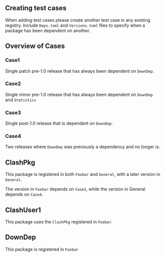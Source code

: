 ## Creating test cases
When adding test cases please create another test case in any existing registry.
Include `Deps.toml` and `Versions.toml` files to specify when a package has been dependent
on another.


## Overview of Cases

### Case1
Single patch pre-1.0 release that has always been dependent on `DownDep`.

### Case2
Single minor pre-1.0 release that has always been dependent on `DownDep` and  `Statistics`

### Case3
Single post-1.0 release that is dependent on `DownDep`.

### Case4
Two releases where `DownDep` was previously a dependency and no longer is.

## ClashPkg

This package is registered in both `Foobar` and `General`, with a later version in `General`.

The version in `Foobar` depends on `Case2`, while the version in General depends on `Case4`.

## ClashUser1

This package uses the `ClashPkg` registered in `Foobar`.

## DownDep

This package is registered in `Foobar`
